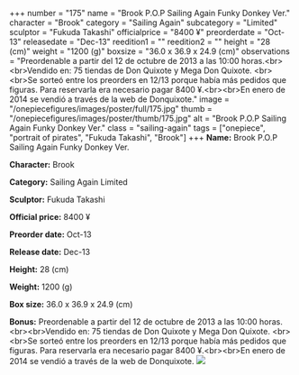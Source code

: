 +++
number = "175"
name = "Brook P.O.P Sailing Again Funky Donkey Ver."
character = "Brook"
category = "Sailing Again"
subcategory = "Limited"
sculptor = "Fukuda Takashi"
officialprice = "8400 ¥"
preorderdate = "Oct-13"
releasedate = "Dec-13"
reedition1 = ""
reedition2 = ""
height = "28 (cm)"
weight = "1200 (g)"
boxsize = "36.0 x 36.9 x 24.9 (cm)"
observations = "Preordenable a partir del 12 de octubre de 2013 a las 10:00 horas.&lt;br&gt;&lt;br&gt;Vendido en: 75 tiendas de Don Quixote y Mega Don Quixote. &lt;br&gt;&lt;br&gt;Se sorteó entre los preorders en 12/13 porque había más pedidos que figuras. Para reservarla era necesario pagar 8400 ¥.&lt;br&gt;&lt;br&gt;En enero de 2014 se vendió a través de la web de Donquixote."
image = "/onepiecefigures/images/poster/full/175.jpg"
thumb = "/onepiecefigures/images/poster/thumb/175.jpg"
alt = "Brook P.O.P Sailing Again Funky Donkey Ver."
class = "sailing-again"
tags = ["onepiece", "portrait of pirates", "Fukuda Takashi", "Brook"]
+++
**Name:** Brook P.O.P Sailing Again Funky Donkey Ver.

**Character:** Brook

**Category:** Sailing Again  Limited 

**Sculptor:** Fukuda Takashi

**Official price:** 8400 ¥

**Preorder date:** Oct-13

**Release date:** Dec-13

**Height:** 28 (cm)

**Weight:** 1200 (g)

**Box size:** 36.0 x 36.9 x 24.9 (cm)

**Bonus:** Preordenable a partir del 12 de octubre de 2013 a las 10:00 horas.&lt;br&gt;&lt;br&gt;Vendido en: 75 tiendas de Don Quixote y Mega Don Quixote. &lt;br&gt;&lt;br&gt;Se sorteó entre los preorders en 12/13 porque había más pedidos que figuras. Para reservarla era necesario pagar 8400 ¥.&lt;br&gt;&lt;br&gt;En enero de 2014 se vendió a través de la web de Donquixote.
<img src="/onepiecefigures/images/poster/thumb/175.jpg">